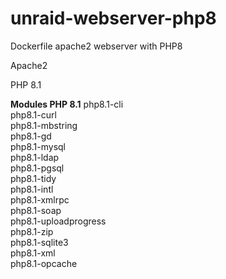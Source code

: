 # unraid-webserver-php8
Dockerfile apache2 webserver with PHP8


Apache2

PHP 8.1

**Modules PHP 8.1**
    php8.1-cli \
    php8.1-curl \
    php8.1-mbstring \
    php8.1-gd \
    php8.1-mysql \
    php8.1-ldap \
    php8.1-pgsql \
    php8.1-tidy \
    php8.1-intl \
    php8.1-xmlrpc \
    php8.1-soap \
    php8.1-uploadprogress \
    php8.1-zip \
    php8.1-sqlite3 \
    php8.1-xml \
    php8.1-opcache  